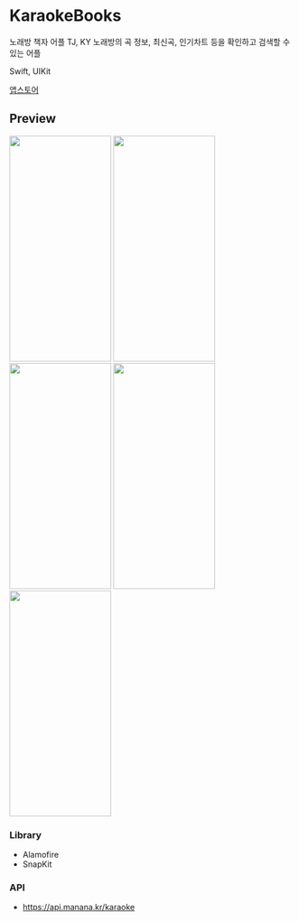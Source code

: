 # KaraokeBooks
노래방 책자 어플
TJ, KY 노래방의 곡 정보, 최신곡, 인기차트 등을 확인하고 검색할 수 있는 어플

Swift, UIKit

[앱스토어](https://apps.apple.com/kr/app/%EB%85%B8%EB%9E%98%EB%B0%A9book/id1672848960)

## Preview
<div>
  <img src="https://user-images.githubusercontent.com/21167914/236417018-0d62abef-975f-42b9-b83c-1c10bef296d6.PNG" width="180" height="400"/>
  <img src="https://user-images.githubusercontent.com/21167914/236416974-d895f95a-eba1-48da-b09f-f31f19da76a0.PNG" width="180" height="400"/>
  <img src="https://user-images.githubusercontent.com/21167914/236416929-df617340-5f70-468e-aca7-2c973c7391aa.PNG" width="180" height="400"/>
  <img src="https://user-images.githubusercontent.com/21167914/236416625-c919cbd7-275b-4b09-9830-ea512e5ab2f5.PNG" width="180" height="400"/>
  <img src="https://user-images.githubusercontent.com/21167914/236416523-e654f16d-5b1f-43e2-9698-10bdc7b1b250.PNG" width="180" height="400"/>
</div>

### Library
- Alamofire
- SnapKit

### API 
- https://api.manana.kr/karaoke

